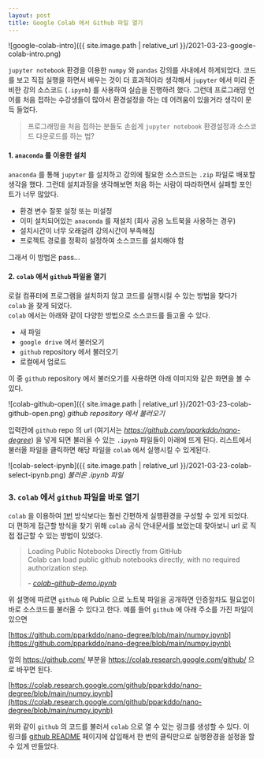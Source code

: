 ```yaml
---
layout: post
title: Google Colab 에서 Github 파일 열기
---
```


![google-colab-intro]({{ site.image.path | relative_url }}/2021-03-23-google-colab-intro.png)

`jupyter notebook` 환경을 이용한 `numpy` 와 `pandas` 강의를 사내에서 하게되었다.
코드를 보고 직접 실행을 하면서 배우는 것이 더 효과적이라 생각해서 `jupyter` 에서 미리 준비한 강의 소스코드 (`.ipynb`) 를 사용하여 실습을 진행하려 했다. 그런데 프로그래밍 언어를 처음 접하는 수강생들이 많아서 환경설정을 하는 데 어려움이 있을거라 생각이 문득 들었다.  


> 프로그래밍을 처음 접하는 분들도 손쉽게 `jupyter notebook` 환경설정과 소스코드 다운로드를 하는 법?


#### 1. `anaconda` 를 이용한 설치  

`anaconda` 를 통해 `jupyter` 를 설치하고 강의에 필요한 소스코드는 `.zip` 파일로 배포할 생각을 했다. 그런데 설치과정을 생각해보면 처음 하는 사람이 따라하면서 실패할 포인트가 너무 많았다.  

- 환경 변수 잘못 설정 또는 미설정
- 이미 설치되어있는 `anaconda` 를 재설치 (회사 공용 노트북을 사용하는 경우)  
- 설치시간이 너무 오래걸려 강의시간이 부족해짐
- 프로젝트 경로를 정확히 설정하여 소스코드를 설치해야 함

그래서 이 방법은 pass...


#### 2. `colab` 에서 `github` 파일을 열기

로컬 컴퓨터에 프로그램을 설치하지 않고 코드를 실행시킬 수 있는 방법을 찾다가 `colab` 을 찾게 되었다.  
`colab` 에서는 아래와 같이 다양한 방법으로 소스코드를 들고올 수 있다.

- 새 파일
- `google drive` 에서 불러오기
- `github` repository 에서 불러오기
- 로컬에서 업로드

이 중 `github` repository 에서 불러오기를 사용하면 아래 이미지와 같은 화면을 볼 수 있다.  

![colab-github-open]({{ site.image.path | relative_url }}/2021-03-23-colab-github-open.png)
*github repository 에서 불러오기*

입력칸에 `github` repo 의 url (여기서는 *https://github.com/pparkddo/nano-degree*) 을 넣게 되면 불러올 수 있는 `.ipynb` 파일들이 아래에 뜨게 된다. 리스트에서 불러올 파일을 클릭하면 해당 파일을 `colab` 에서 실행시킬 수 있게된다.

![colab-select-ipynb]({{ site.image.path | relative_url }}/2021-03-23-colab-select-ipynb.png)
*불러온 .ipynb 파일*


### 3. `colab` 에서 `github` 파일을 바로 열기

`colab` 을 이용하여 [1번](#1-anaconda-를-이용한-설치) 방식보다는 훨씬 간편하게 실행환경을 구성할 수 있게 되었다. 더 편하게 접근할 방식을 찾기 위해 `colab` 공식 안내문서를 보았는데 찾아보니 url 로 직접 접근할 수 있는 방법이 있었다.

> Loading Public Notebooks Directly from GitHub  
> Colab can load public github notebooks directly, with no required authorization step. 
>
> *\- [colab-github-demo.ipynb](https://colab.research.google.com/github/googlecolab/colabtools/blob/master/notebooks/colab-github-demo.ipynb)*

위 설명에 따르면 `github` 에 Public 으로 노트북 파일을 공개하면 인증절차도 필요없이 바로 소스코드를 불러올 수 있다고 한다. 예를 들어 `github` 에 아래 주소를 가진 파일이 있으면  

[https://github.com/pparkddo/nano-degree/blob/main/numpy.ipynb](https://github.com/pparkddo/nano-degree/blob/main/numpy.ipynb)

앞의 https://github.com/ 부분을 https://colab.research.google.com/github/ 으로 바꾸면 된다.  

[https://colab.research.google.com/github/pparkddo/nano-degree/blob/main/numpy.ipynb](https://colab.research.google.com/github/pparkddo/nano-degree/blob/main/numpy.ipynb)

위와 같이 `github` 의 코드를 불러서 `colab` 으로 열 수 있는 링크를 생성할 수 있다. 이 링크를 [github README](https://github.com/pparkddo/nano-degree#nano-degree) 페이지에 삽입해서 한 번의 클릭만으로 실행환경을 설정을 할 수 있게 만들었다.
